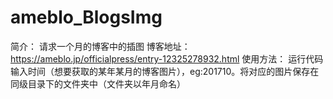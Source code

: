 # ameblo_BlogsImg
简介： 请求一个月的博客中的插图
博客地址：https://ameblo.jp/officialpress/entry-12325278932.html
使用方法： 运行代码输入时间（想要获取的某年某月的博客图片），eg:201710。将对应的图片保存在同级目录下的文件夹中（文件夹以年月命名）
